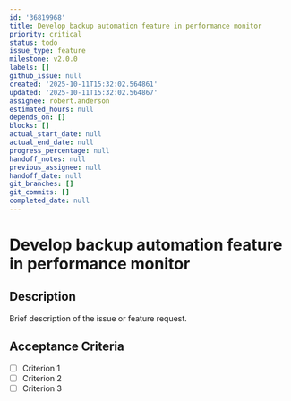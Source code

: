 ```yaml
---
id: '36819968'
title: Develop backup automation feature in performance monitor
priority: critical
status: todo
issue_type: feature
milestone: v2.0.0
labels: []
github_issue: null
created: '2025-10-11T15:32:02.564861'
updated: '2025-10-11T15:32:02.564867'
assignee: robert.anderson
estimated_hours: null
depends_on: []
blocks: []
actual_start_date: null
actual_end_date: null
progress_percentage: null
handoff_notes: null
previous_assignee: null
handoff_date: null
git_branches: []
git_commits: []
completed_date: null
---
```


# Develop backup automation feature in performance monitor

## Description

Brief description of the issue or feature request.

## Acceptance Criteria

- [ ] Criterion 1
- [ ] Criterion 2
- [ ] Criterion 3